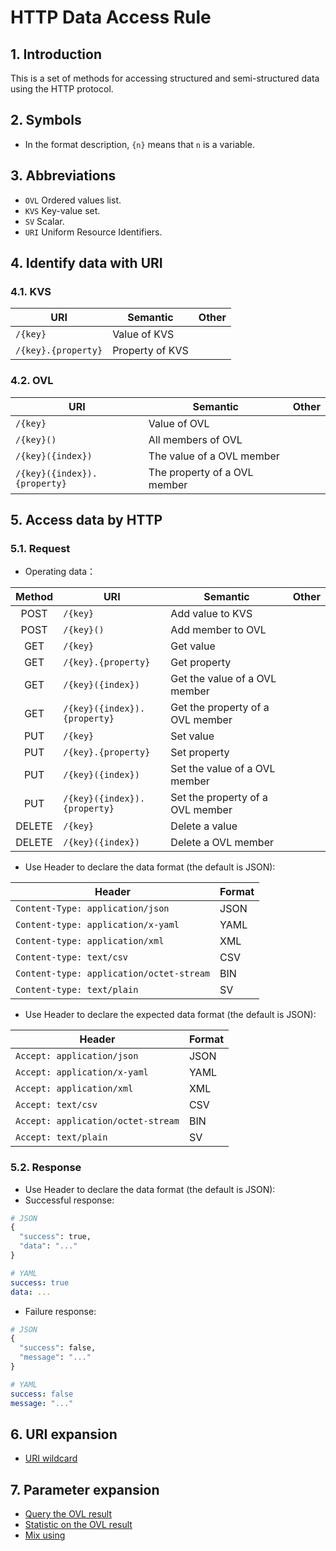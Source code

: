 # HTTP Data Access Rule

## 1. Introduction

This is a set of methods for accessing structured and semi-structured data using the HTTP protocol.

## 2. Symbols

- In the format description, `{n}` means that `n` is a variable.

<!--
- Symbols in URI：

| Symbol  | Effect                           | Other |
| :-----: | -------------------------------- | ----- |
|   `/`   | Spacer between keys              |       |
| `(` `)` | 索引访问；<br>函数参数；         |       |
|   `.`   | 访问属性、方法；<br>访问结果集； |       |
|   `+`   | 集合求并；                       |       |
|   `-`   | 集合求差；                       |       |
|  `, `   | 参数间隔；<br>枚举间隔；         |       |
| `'` `'` | 可选集标识；                     |       |
|   `*`   | 多字符通配；                     |       |
|   `_`   | 单字符通配；                     |       |
|   `!`   | 排除；<br>非；                   |       |
|   `$`   |                                  |       |

-->

## 3. Abbreviations

- `OVL` Ordered values list.
- `KVS` Key-value set.
- `SV` Scalar.
- `URI` Uniform Resource Identifiers.

## 4. Identify data with URI

### 4.1. KVS

| URI                 | Semantic        | Other |
| ------------------- | --------------- | ----- |
| `/{key}`            | Value of KVS    |       |
| `/{key}.{property}` | Property of KVS |       |

### 4.2. OVL

| URI                          | Semantic                     | Other |
| ---------------------------- | ---------------------------- | ----- |
| `/{key}`                     | Value of OVL                 |       |
| `/{key}()`                   | All members of OVL           |       |
| `/{key}({index})`            | The value of a OVL member    |       |
| `/{key}({index}).{property}` | The property of a OVL member |       |

## 5. Access data by HTTP

### 5.1. Request

- Operating data：

| Method | URI                          | Semantic                         | Other |
| :----: | ---------------------------- | -------------------------------- | ----- |
|  POST  | `/{key}`                     | Add value to KVS                 |       |
|  POST  | `/{key}()`                   | Add member to OVL                |       |
|  GET   | `/{key}`                     | Get value                        |       |
|  GET   | `/{key}.{property}`          | Get property                     |       |
|  GET   | `/{key}({index})`            | Get the value of a OVL member    |       |
|  GET   | `/{key}({index}).{property}` | Get the property of a OVL member |       |
|  PUT   | `/{key}`                     | Set value                        |       |
|  PUT   | `/{key}.{property}`          | Set property                     |       |
|  PUT   | `/{key}({index})`            | Set the value of a OVL member    |       |
|  PUT   | `/{key}({index}).{property}` | Set the property of a OVL member |       |
| DELETE | `/{key}`                     | Delete a value                   |       |
| DELETE | `/{key}({index})`            | Delete a OVL member              |       |

- Use Header to declare the data format (the default is JSON):

| Header                                   | Format |
| ---------------------------------------- | ------ |
| `Content-Type: application/json`         | JSON   |
| `Content-type: application/x-yaml`       | YAML   |
| `Content-type: application/xml`          | XML    |
| `Content-type: text/csv`                 | CSV    |
| `Content-type: application/octet-stream` | BIN    |
| `Content-type: text/plain`               | SV     |

- Use Header to declare the expected data format (the default is JSON):

| Header                             | Format |
| ---------------------------------- | ------ |
| `Accept: application/json`         | JSON   |
| `Accept: application/x-yaml`       | YAML   |
| `Accept: application/xml`          | XML    |
| `Accept: text/csv`                 | CSV    |
| `Accept: application/octet-stream` | BIN    |
| `Accept: text/plain`               | SV     |

### 5.2. Response

- Use Header to declare the data format (the default is JSON):
- Successful response: 

```python
# JSON
{
  "success": true,
  "data": "..."
}
```

```yaml
# YAML
success: true
data: ...
```

- Failure response:

```python
# JSON
{
  "success": false,
  "message": "..."
}
```

```yaml
# YAML
success: false
message: "..."
```

## 6. URI expansion

- [URI wildcard](doc/wildcard.md)

## 7. Parameter expansion

- [Query the OVL result](doc/query.md)
- [Statistic on the OVL result](doc/statistic.md)
- [Mix using](doc/mixing.md)
